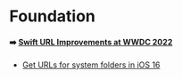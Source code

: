 # Foundation

#### ➡️ [Swift URL Improvements at WWDC 2022](https://mjtsai.com/blog/2022/06/30/swift-url-improvements-at-wwdc-2022/)

- [Get URLs for system folders in iOS 16](https://nilcoalescing.com/blog/GetURLsForSystemFolders/)
